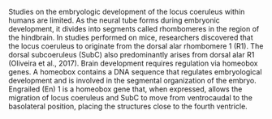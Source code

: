 Studies on the embryologic development of the locus coeruleus within humans are limited. As the neural tube forms during embryonic development, it divides into segments called rhombomeres in the region of the hindbrain. In studies performed on mice, researchers discovered that the locus coeruleus to originate from the dorsal alar rhombomere 1 (R1). The dorsal subcoeruleus (SubC) also predominantly arises from dorsal alar R1 (Oliveira et al., 2017). Brain development requires regulation via homeobox genes. A homeobox contains a DNA sequence that regulates embryological development and is involved in the segmental organization of the embryo. Engrailed (En) 1 is a homeobox gene that, when expressed, allows the migration of locus coeruleus and SubC to move from ventrocaudal to the basolateral position, placing the structures close to the fourth ventricle.